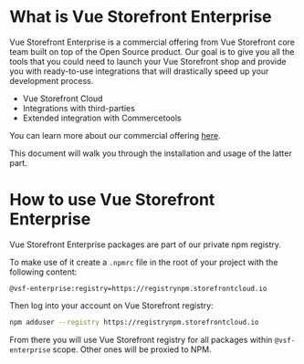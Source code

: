 # What is Vue Storefront Enterprise

Vue Storefront Enterprise is a commercial offering from Vue Storefront core team built on top of the Open Source product. Our goal is to give you all the tools that you could need to launch your Vue Storefront shop and provide you with ready-to-use integrations that will drastically speed up your development process.

- Vue Storefront Cloud
- Integrations with third-parties
- Extended integration with Commercetools

You can learn more about our commercial offering [here](https://www.vuestorefront.io/enterprise).

This document will walk you through the installation and usage of the latter part.

# How to use Vue Storefront Enterprise

Vue Storefront Enterprise packages are part of our private npm registry.

To make use of it create a `.npmrc` file in the root of your project with the following content:

```
@vsf-enterprise:registry=https://registrynpm.storefrontcloud.io
```

Then log into your account on Vue Storefront registry:
```bash
npm adduser --registry https://registrynpm.storefrontcloud.io
```

From there you will use Vue Storefront registry for all packages within `@vsf-enterprise`  scope. Other ones will be proxied to NPM.


